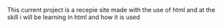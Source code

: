 This current project is a recepie site made with the use of html 
and at the skill i will be learning in html and how it is used
